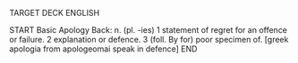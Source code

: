 TARGET DECK
ENGLISH

START
Basic
Apology
Back: n. (pl. -ies) 1 statement of regret for an offence or failure. 2 explanation or defence. 3 (foll. By for) poor specimen of. [greek apologia from apologeomai speak in defence]
END
